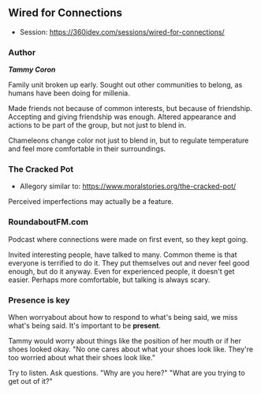 ## Wired for Connections

* Session: https://360idev.com/sessions/wired-for-connections/

### Author
***Tammy Coron***

Family unit broken up early.  Sought out other communities to belong, as humans have been doing for millenia.

Made friends not because of common interests, but because of friendship.  Accepting and giving friendship was enough.  Altered appearance and actions to be part of the group, but not just to blend in.

Chameleons change color not just to blend in, but to regulate temperature and feel more comfortable in their surroundings.

### The Cracked Pot

* Allegory similar to: https://www.moralstories.org/the-cracked-pot/

Perceived imperfections may actually be a feature.

### RoundaboutFM.com

Podcast where connections were made on first event, so they kept going.

Invited interesting people, have talked to many.  Common theme is that everyone is terrified to do it.  They put themselves out and never feel good enough, but do it anyway.  Even for experienced people, it doesn't get easier.  Perhaps more comfortable, but talking is always scary.

### Presence is key

When worryabout about how to respond to what's being said, we miss what's being said.  It's important to be **present**.

Tammy would worry about things like the position of her mouth or if her shoes looked okay.  "No one cares about what your shoes look like.  They're too worried about what their shoes look like."

Try to listen.  Ask questions.  "Why are you here?" "What are you trying to get out of it?"
